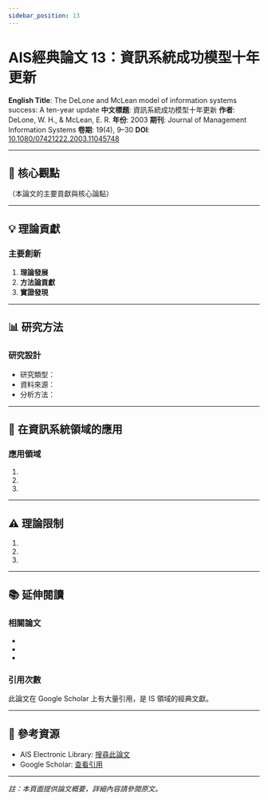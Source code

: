 ```yaml
---
sidebar_position: 13
---
```


# AIS經典論文 13：資訊系統成功模型十年更新

**English Title**: The DeLone and McLean model of information systems success: A ten-year update
**中文標題**: 資訊系統成功模型十年更新
**作者**: DeLone, W. H., & McLean, E. R.
**年份**: 2003
**期刊**: Journal of Management Information Systems
**卷期**: 19(4), 9–30
**DOI**: [10.1080/07421222.2003.11045748](https://doi.org/10.1080/07421222.2003.11045748)

---

## 📌 核心觀點

（本論文的主要貢獻與核心論點）

---

## 💡 理論貢獻

### 主要創新

1. **理論發展**
2. **方法論貢獻**
3. **實證發現**

---

## 📊 研究方法

### 研究設計

- 研究類型：
- 資料來源：
- 分析方法：

---

## 🎯 在資訊系統領域的應用

### 應用領域

1.
2.
3.

---

## ⚠️ 理論限制

1.
2.
3.

---

## 📚 延伸閱讀

### 相關論文

-
-
-

### 引用次數

此論文在 Google Scholar 上有大量引用，是 IS 領域的經典文獻。

---

## 🔗 參考資源

- AIS Electronic Library: [搜尋此論文](https://aisel.aisnet.org/)
- Google Scholar: [查看引用](https://scholar.google.com/)

---

*註：本頁面提供論文概要，詳細內容請參閱原文。*
